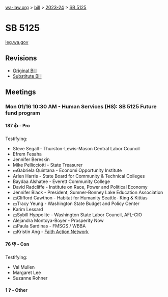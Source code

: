 [wa-law.org](/) > [bill](/bill/) > [2023-24](/bill/2023-24/) > [SB 5125](/bill/2023-24/sb/5125/)

# SB 5125
[leg.wa.gov](https://app.leg.wa.gov/billsummary?BillNumber=5125&Year=2023&Initiative=false)

## Revisions
* [Original Bill](1/)
* [Substitute Bill](S/)

## Meetings
### Mon 01/16 10:30 AM - Human Services (HS): SB 5125 Future fund program
#### 187 👍 - Pro
Testifying:
* Steve Segall - Thurston-Lewis-Mason Central Labor Council
* Efrem Fesaha
* Jennifer Bereskin 
* Mike Pellicciotti  - State Treasurer
* 💵Gabriela Quintana - Economi Opportunity Institute
* Arlen Harris - State Board for Community & Technical Colleges
* Baydaa Alshatee - Everett Community College
* David Radcliffe - Institute on Race, Power and Political Economy
* Jennifer Black - President, Sumner-Bonney Lake Education Association
* 💵Clifford Cawthon - Habitat for Humanity Seattle- King & Kittias
* 💵Tracy Yeung - Washington State Budget and Policy Center
* Karim Lessard
* 💵Sybill Hyppolite - Washington State Labor Council, AFL-CIO
* Alejandra Montoya-Boyer - Prosperity Now
* 💵Paula Sardinas - FMSGS / WBBA
* 💵Kristin Ang - [Faith Action Network](/org/faith_action_network/)

#### 76 👎 - Con
Testifying:
* Val Mullen
* Margaret Lee
* Suzanne Rohner

#### 1 ❓ - Other
